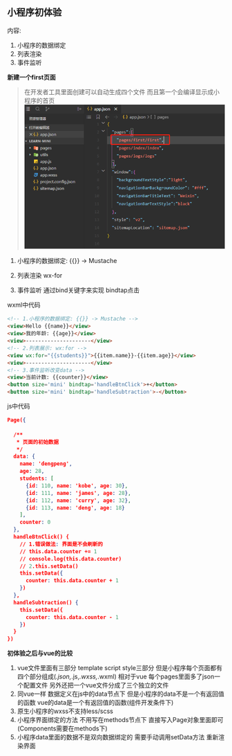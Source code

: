 ## 小程序初体验

内容:

1. 小程序的数据绑定
2. 列表渲染
3. 事件监听

**新建一个first页面**

> 在开发者工具里面创建可以自动生成四个文件 而且第一个会编译显示成小程序的首页
![初体验主配置文件](./images/初体验主配置文件.jpg)


1. 小程序的数据绑定: {{}} -> Mustache

2. 列表渲染 wx-for

3. 事件监听  通过bind关键字来实现  bindtap点击



wxml中代码

```html
<!-- 1.小程序的数据绑定: {{}} -> Mustache -->
<view>Hello {{name}}</view>
<view>我的年龄: {{age}}</view>
<view>---------------------</view>
<!-- 2.列表展示: wx:for -->
<view wx:for="{{students}}">{{item.name}}-{{item.age}}</view>
<view>---------------------</view>
<!-- 3.事件监听改变data -->
<view>当前计数: {{counter}}</view>
<button size='mini' bindtap='handleBtnClick'>+</button>
<button size='mini' bindtap='handleSubtraction'>-</button>
```

js中代码

```json
Page({

  /**
   * 页面的初始数据
   */
  data: {
    name: 'dengpeng',
    age: 28,
    students: [
      {id: 110, name: 'kobe', age: 30},
      {id: 111, name: 'james', age: 28},
      {id: 112, name: 'curry', age: 32},
      {id: 113, name: 'deng', age: 18}
    ],
    counter: 0
  },
  handleBtnClick() {
    // 1.错误做法: 界面是不会刷新的
    // this.data.counter += 1
    // console.log(this.data.counter)
    // 2.this.setData()
    this.setData({
      counter: this.data.counter + 1
    })
  },
  handleSubtraction() {
    this.setData({
      counter: this.data.counter - 1
    })
  }
})
```

**初体验之后与vue的比较**

1. vue文件里面有三部分 template script style三部分 但是小程序每个页面都有四个部分组成(*.json,*.js,*.wxss,*.wxml)  相对于vue 每个pages里面多了json一个配置文件  另外还把一个vue文件分成了三个独立的文件
2. 同vue一样 数据定义在js中的data节点下 但是小程序的data不是一个有返回值的函数 vue的data是一个有返回值的函数(组件开发条件下)
3. 原生小程序的wxss不支持less/scss
4. 小程序界面绑定的方法 不用写在methods节点下 直接写入Page对象里面即可(Components需要在methods下)
5. 小程序data里面的数据不是双向数据绑定的 需要手动调用setData方法 重新渲染界面





